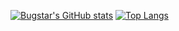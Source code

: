[![Bugstar's GitHub stats](https://github-readme-stats.vercel.app/api?username=bugstars&count_private=true&show_icons=true)](https://github.com/anuraghazra/github-readme-stats)
[![Top Langs](https://github-readme-stats.vercel.app/api/top-langs/?username=bugstars)](https://github.com/anuraghazra/github-readme-stats)
